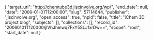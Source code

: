 {
  "target_url": "http://chemtube3d.jiscinvolve.org/wp/", 
  "end_date": null, 
  "date": "2006-01-01T12:00:00", 
  "slug": 57114644, 
  "publisher": "jiscinvolve.org", 
  "open_access": true, 
  "npld": false, 
  "title": "iChem 3D project blog", 
  "subjects": [], 
  "collections": [], 
  "record_id": "20060101T120000/jIVhJhmwq7FxY5SLJfxrDw==", 
  "scope": "root", 
  "start_date": null
}

